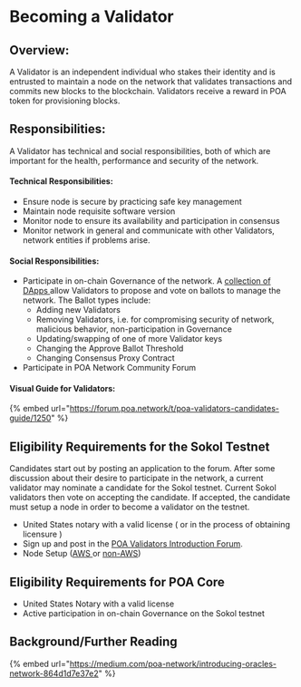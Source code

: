 # Becoming a Validator

## Overview:

A Validator is an independent individual who stakes their identity and is entrusted to maintain a node on the network that validates transactions and commits new blocks to the blockchain. Validators receive a reward in POA token for provisioning blocks.

## Responsibilities:

A Validator has technical and social responsibilities, both of which are important for the health, performance and security of the network.

#### Technical Responsibilities:

* Ensure node is secure by practicing safe key management
* Maintain node requisite software version
* Monitor node to ensure its availability and participation in consensus
* Monitor network in general and communicate with other Validators, network entities if problems arise.

#### Social Responsibilities:

* Participate in on-chain Governance of the network. A [collection of DApps ](../validator-dapps/)allow Validators to propose and vote on ballots  to manage the network. The Ballot types include:
  * Adding new Validators
  * Removing Validators, i.e. for compromising security of network, malicious behavior, non-participation in Governance
  * Updating/swapping of one of more Validator keys
  * Changing the Approve Ballot Threshold
  * Changing Consensus Proxy Contract
* Participate in POA Network Community Forum

#### Visual Guide for Validators:

{% embed url="https://forum.poa.network/t/poa-validators-candidates-guide/1250" %}

## Eligibility Requirements for the Sokol Testnet

Candidates start out by posting an application to the forum. After some discussion about their desire to participate in the network, a current validator may nominate a candidate for the Sokol testnet. Current Sokol validators then vote on accepting the candidate. If accepted, the candidate must setup a node in order to become a validator on the testnet.

* United States notary with a valid license \( or in the process of obtaining licensure \)
* Sign up and post in the [POA Validators Introduction Forum](https://forum.poa.network/c/poa-core/notaries-intro).
* Node Setup \([AWS ](../validator-node-setup/aws-vm-for-validator-node-deployment/)or [non-AWS](../validator-node-setup/non-aws-validator-node-setup/)\)

## Eligibility Requirements for POA Core

* United States Notary with a valid license
* Active participation in on-chain Governance on the Sokol testnet

## Background/Further Reading

{% embed url="https://medium.com/poa-network/introducing-oracles-network-864d1d7e37e2" %}





